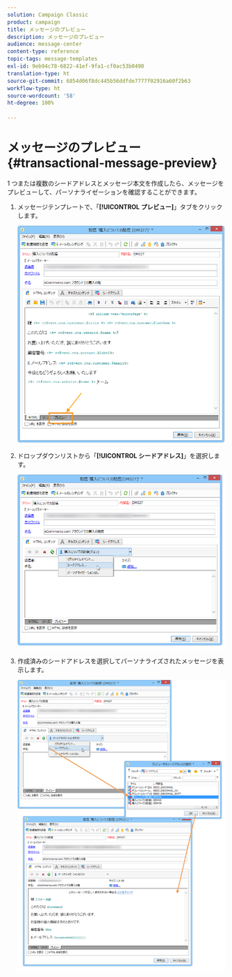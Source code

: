 ```yaml
---
solution: Campaign Classic
product: campaign
title: メッセージのプレビュー
description: メッセージのプレビュー
audience: message-center
content-type: reference
topic-tags: message-templates
exl-id: 9eb94c78-6822-41ef-9fa1-cf0ac53b0490
translation-type: ht
source-git-commit: 6854d06f8dc445b56ddfde7777f02916a60f2b63
workflow-type: ht
source-wordcount: '58'
ht-degree: 100%

---
```


# メッセージのプレビュー{#transactional-message-preview}

1 つまたは複数のシードアドレスとメッセージ本文を作成したら、メッセージをプレビューして、パーソナライゼーションを確認することができます。

1. メッセージテンプレートで、「**[!UICONTROL プレビュー]**」タブをクリックします。

   ![](assets/messagecenter_preview_001.png)

1. ドロップダウンリストから「**[!UICONTROL シードアドレス]**」を選択します。

   ![](assets/messagecenter_preview_002.png)

1. 作成済みのシードアドレスを選択してパーソナライズされたメッセージを表示します。

   ![](assets/messagecenter_create_seedaddr_009.png)
